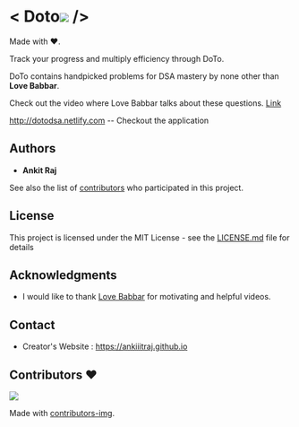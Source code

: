 # < Doto![](https://github.com/ankiiitraj/ChefsCamp/blob/master/client/public/favicon-32x32.png) />
Made with ❤. 

Track your progress and multiply efficiency through DoTo.

DoTo contains handpicked problems for DSA mastery
by none other than **Love Babbar**.

Check out the video where Love Babbar talks about these questions.
[Link](https://www.youtube.com/watch?v=4iFALQ1ACdA)

http://dotodsa.netlify.com  -- Checkout the application

## Authors

* **Ankit Raj** 

See also the list of [contributors](https://github.com/ankiiitraj/doto-client/contributors) who participated in this project.

## License

This project is licensed under the MIT License - see the [LICENSE.md](LICENSE.md) file for details

## Acknowledgments

* I would like to thank [Love Babbar](https://www.youtube.com/channel/UCQHLxxBFrbfdrk1jF0moTpw) for motivating and helpful videos.

## Contact 
  * Creator's Website : https://ankiiitraj.github.io

## Contributors ❤
<a href="https://github.com/ankiiitraj/doto-client/graphs/contributors">
  <img src="https://contributors-img.web.app/image?repo=ankiiitraj/doto-client" />
</a>

Made with [contributors-img](https://contributors-img.web.app).
